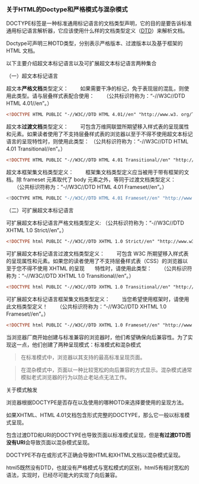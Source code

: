 ### 关于HTML的Doctype和严格模式与混杂模式

DOCTYPE标签是一种标准通用标记语言的文档类型声明，它的目的是要告诉标准通用标记语言解析器，它应该使用什么样的文档类型定义（[DTD](http://baike.baidu.com/item/dtd)）来解析文档。

Doctype可声明三种DTD类型，分别表示严格版本、过渡版本以及基于框架的 HTML 文档。

以下主要介绍超文本标记语言以及可扩展超文本标记语言两种集合

（一）超文本标记语言

超文本**严格文档**类型定义：
　　如果需要干净的标记，免于表现层的混乱，则使用此类型。请与层叠样式表配合使用：
　　（公共标识符称为：“-//W3C//DTD HTML 4.01//en”。）

```html
<!DOCTYPE HTML PUBLIC "-//W3C//DTD HTML 4.01//en" "http://www.w3. org/TR/html4/strict.dtd">
```
超文本**过渡文档**类型定义：
　　可包含万维网联盟所期望移入样式表的呈现属性和元素。如果读者使用了不支持层叠样式表的浏览器以至于不得不使用超文本标记语言的呈现特性时，则使用此类型：
（公共标识符称为：“-//W3C//DTD HTML 4.01 Transitional//en”。）

```html
<!DOCTYPE HTML PUBLIC "-//W3C//DTD HTML 4.01 Transitional//en" "http://www.w3. org/TR/html4/loose.dtd">
```

超文本框架集文档类型定义：
　　框架集文档类型定义应当被用于带有框架的文档。除 frameset 元素取代了 body 元素之外，等同于过渡文档类型定义：
　　（公共标识符称为：“-//W3C//DTD HTML 4.01 Frameset//en”。）

```javascript
<!DOCTYPE HTML PUBLIC "-//W3C//DTD HTML 4.01 Frameset//en" "http://www.w3. org/TR/html4/frameset.dtd">
```

（二）可扩展超文本标记语言

可扩展超文本标记语言严格文档类型定义:
（公共标识符称为：“-//W3C//DTD XHTML 1.0 Strict//en”。）

```html
<!DOCTYPE html PUBLIC "-//W3C//DTD XHTML 1.0 Strict//en" "http://www.w3. org/TR/xhtml1/DTD/xhtml1-strict.dtd">

```

可扩展超文本标记语言过渡文档类型定义：
　　可包含 W3C 所期望移入样式表的呈现属性和元素。如果您的读者使用了不支持层叠样式表（CSS）的浏览器以至于您不得不使用 XHTML 的呈现　　特性时，请使用此类型：
　　（公共标识符称为：“-//W3C//DTD XHTML 1.0 Transitional//en”。）

```html
<!DOCTYPE html PUBLIC "-//W3C//DTD XHTML 1.0 Transitional//en" "http://www.w3. org/TR/xhtml1/DTD/xhtml1-transitional.dtd">
```

可扩展超文本标记语言框架集文档类型定义：
　　当您希望使用框架时，请使用此文档类型定义！
　　（公共标识符称为：“-//W3C//DTD XHTML 1.0 Frameset//en”。）

```html
<!DOCTYPE html PUBLIC "-//W3C//DTD XHTML 1.0 Frameset//en" "http://www.w3. org/TR/xhtml1/DTD/xhtml1-frameset.dtd">
```

当浏览器厂商开始创建与标准兼容的浏览器时，他们希望确保向后兼容性。为了实现这一点，他们创建了两种呈现模式：标准模式和混杂模式


>在标准模式中，浏览器以其支持的最高标准呈现页面。

>在混杂模式中，页面以一种比较宽松的向后兼容的方式显示。混杂模式通常模拟老式浏览器的行为以防止老站点无法工作。

关于模式触发

浏览器根据DOCTYPE是否存在以及使用的哪种DTD来选择要使用的呈现方法。

如果XHTML、HTML 4.01文档包含形式完整的DOCTYPE，那么它一般以标准模式呈现。

包含过渡DTD和URI的DOCTYPE也导致页面以标准模式呈现，但是**有过渡DTD而没有URI**会导致页面以混杂模式呈现。

DOCTYPE不存在或形式不正确会导致HTML和XHTML文档以混杂模式呈现。

html5既然没有DTD，也就没有严格模式与宽松模式的区别，html5有相对宽松的语法，实现时，已经尽可能大的实现了向后兼容。


